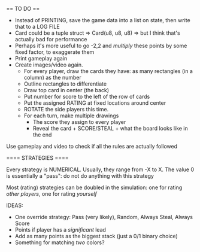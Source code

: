 == TO DO ==
* Instead of PRINTING, save the game data into a list on state, then write that to a LOG FILE
* Card could be a tuple struct => Card(u8, u8, u8) => but I think that's actually bad for performance
* Perhaps it's more useful to go -2,2 and _multiply_ these points by some fixed factor, to exaggerate them
* Print gameplay again
* Create images/video again.
  * For every player, draw the cards they have: as many rectangles (in a column) as the number
  * Outline rectangles to differentiate
  * Draw top card in center (the back)
  * Put number for score to the left of the row of cards
  * Put the assigned RATING at fixed locations around center
  * ROTATE the side players this time.
  * For each turn, make multiple drawings
    * The score they assign to every player
    * Reveal the card + SCORE/STEAL + what the board looks like in the end



Use gameplay and video to check if all the rules are actually followed

==== STRATEGIES ====

Every strategy is NUMERICAL. Usually, they range from -X to X. 
The value 0 is essentially a "pass": do not do anything with this strategy

Most (rating) strategies can be doubled in the simulation: one for rating _other players_, one for rating _yourself_


IDEAS:
* One override strategy: Pass (very likely), Random, Always Steal, Always Score
* Points if player has a _significant_ lead
* Add as many points as the biggest stack (just a 0/1 binary choice)
* Something for matching _two_ colors?
